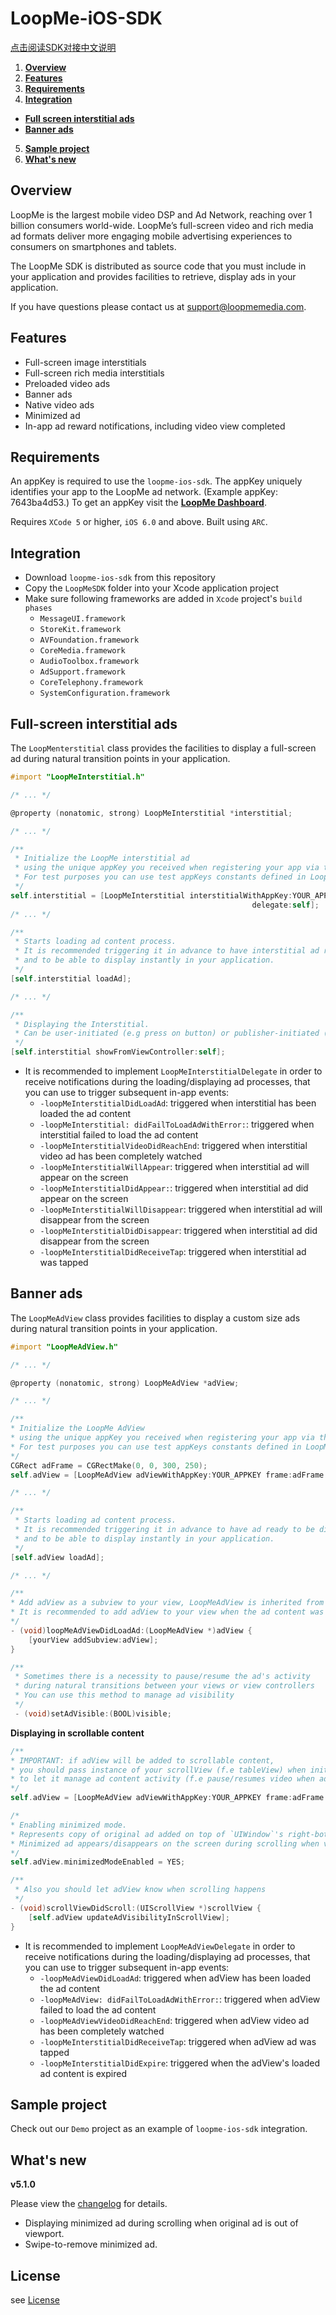 # LoopMe-iOS-SDK #

[点击阅读SDK对接中文说明](README_CHINESE.md)

1. **[Overview](#overview)**
2. **[Features](#features)**
3. **[Requirements](#requirements)**
4. **[Integration](#integration)**
  * **[Full screen interstitial ads](#full-screen-interstitial-ads)**
  * **[Banner ads](#banner-ads)**
5. **[Sample project](#sample-project)**
6. **[What's new](#whats-new)**

## Overview ##

LoopMe is the largest mobile video DSP and Ad Network, reaching over 1 billion consumers world-wide. LoopMe’s full-screen video and rich media ad formats deliver more engaging mobile advertising experiences to consumers on smartphones and tablets.

The LoopMe SDK is distributed as source code that you must include in your application and provides facilities to retrieve, display ads in your application.

If you have questions please contact us at support@loopmemedia.com.

## Features ##

* Full-screen image interstitials
* Full-screen rich media interstitials
* Preloaded video ads
* Banner ads
* Native video ads
* Minimized ad
* In-app ad reward notifications, including video view completed

## Requirements ##

An appKey is required to use the `loopme-ios-sdk`. The appKey uniquely identifies your app to the LoopMe ad network. (Example appKey: 7643ba4d53.) To get an appKey visit the **[LoopMe Dashboard](http://loopme.me/)**.

Requires `XCode 5` or higher, `iOS 6.0` and above. Built using `ARC`.

## Integration ##

* Download `loopme-ios-sdk` from this repository
* Copy the  `LoopMeSDK` folder into your Xcode application project
* Make sure following frameworks are added in `Xcode` project's `build phases`
  * `MessageUI.framework`
  * `StoreKit.framework`
  * `AVFoundation.framework`
  * `CoreMedia.framework`
  * `AudioToolbox.framework`
  * `AdSupport.framework`
  * `CoreTelephony.framework`
  * `SystemConfiguration.framework`  

## Full-screen interstitial ads ##

The `LoopMenterstitial` class provides the facilities to display a full-screen ad during natural transition points in your application.

```objective-c
#import "LoopMeInterstitial.h"

/* ... */  

@property (nonatomic, strong) LoopMeInterstitial *interstitial;

/* ... */

/** 
 * Initialize the LoopMe interstitial ad
 * using the unique appKey you received when registering your app via the LoopMe Dashboard.
 * For test purposes you can use test appKeys constants defined in LoopMeInterstitial.h
 */
self.interstitial = [LoopMeInterstitial interstitialWithAppKey:YOUR_APPKEY
                                                      delegate:self];
/* ... */

/**
 * Starts loading ad content process.
 * It is recommended triggering it in advance to have interstitial ad ready 
 * and to be able to display instantly in your application.
 */
[self.interstitial loadAd];

/* ... */

/**
 * Displaying the Interstitial.
 * Can be user-initiated (e.g press on button) or publisher-initiated (e.g. end of game level)
 */
[self.interstitial showFromViewController:self];

```
 * It is recommended to implement `LoopMeInterstitialDelegate` in order to receive notifications during the loading/displaying ad processes, that you can use to trigger subsequent in-app events:
   * `-loopMeInterstitialDidLoadAd`: triggered when interstitial has been loaded the ad content
   * `-loopMeInterstitial: didFailToLoadAdWithError:`: triggered when interstitial failed to load the ad content
   * `-loopMeInterstitialVideoDidReachEnd`: triggered when interstitial video ad has been completely watched
   * `-loopMeInterstitialWillAppear`: triggered when interstitial ad will appear on the screen
   * `-loopMeInterstitialDidAppear:`: triggered when interstitial ad did appear on the screen
   * `-loopMeInterstitialWillDisappear`: triggered when interstitial ad will disappear from the screen
   * `-loopMeInterstitialDidDisappear`: triggered when interstitial ad did disappear from the screen
   * `-loopMeInterstitialDidReceiveTap`: triggered when interstitial ad was tapped


## Banner ads ##

The `LoopMeAdView` class provides facilities to display a custom size ads during natural transition points in your application.

```objective-c
#import "LoopMeAdView.h"

/* ... */  

@property (nonatomic, strong) LoopMeAdView *adView;

/* ... */  

/**
* Initialize the LoopMe AdView 
* using the unique appKey you received when registering your app via the LoopMe Dashboard.
* For test purposes you can use test appKeys constants defined in LoopMeAdView.h    
*/
CGRect adFrame = CGRectMake(0, 0, 300, 250);
self.adView = [LoopMeAdView adViewWithAppKey:YOUR_APPKEY frame:adFrame delegate:self];

/* ... */

/**
 * Starts loading ad content process.
 * It is recommended triggering it in advance to have ad ready to be displyaed 
 * and to be able to display instantly in your application.
 */
[self.adView loadAd];

/* ... */

/**
* Add adView as a subview to your view, LoopMeAdView is inherited from UIView class.
* It is recommended to add adView to your view when the ad content was loaded
*/
- (void)loopMeAdViewDidLoadAd:(LoopMeAdView *)adView {
    [yourView addSubview:adView];
}

/**
 * Sometimes there is a necessity to pause/resume the ad's activity 
 * during natural transitions between your views or view controllers
 * You can use this method to manage ad visibility 
 */
 - (void)setAdVisible:(BOOL)visible;
   ```

**Displaying in scrollable content**
```objective-c
/**
* IMPORTANT: if adView will be added to scrollable content, 
* you should pass instance of your scrollView (f.e tableView) when initialise adView,
* to let it manage ad content activity (f.e pause/resumes video when ad visibility changes)
*/ 
self.adView = [LoopMeAdView adViewWithAppKey:YOUR_APPKEY frame:adFrame scrollView:tableView delegate:self];

/*
* Enabling minimized mode.
* Represents copy of original ad added on top of `UIWindow`'s right-bottom corner.
* Minimized ad appears/disappears on the screen during scrolling when visibility of original ad is changed
*/
self.adView.minimizedModeEnabled = YES;

/**
 * Also you should let adView know when scrolling happens
 */
- (void)scrollViewDidScroll:(UIScrollView *)scrollView {
    [self.adView updateAdVisibilityInScrollView];
}
   ```
   
* It is recommended to implement `LoopMeAdViewDelegate` in order to receive notifications during the loading/displaying ad processes, that you can use to trigger subsequent in-app events:
   * `-loopMeAdViewDidLoadAd`: triggered when adView has been loaded the ad content
   * `-loopMeAdView: didFailToLoadAdWithError:`: triggered when adView failed to load the ad content
   * `-loopMeAdViewVideoDidReachEnd`: triggered when adView video ad has been completely watched
   * `-loopMeInterstitialDidReceiveTap`: triggered when adView ad was tapped
   * `-loopMeInterstitialDidExpire`:  triggered when the adView's loaded ad content is expired

## Sample project ##

Check out our `Demo` project as an example of `loopme-ios-sdk` integration.

## What's new ##
**v5.1.0**

Please view the [changelog](CHANGELOG.md) for details.

- Displaying minimized ad during scrolling when original ad is out of viewport.
- Swipe-to-remove minimized ad.

## License ##

see [License](LICENSE.md)
